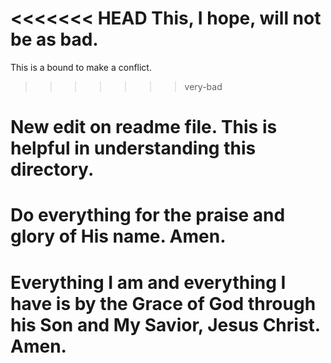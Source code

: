 <<<<<<< HEAD
This, I hope, will not be as bad.
=======
This is a bound to make a conflict.
>>>>>>> very-bad

# New edit on readme file. This is helpful in understanding this directory.

# Do everything for the praise and glory of His name. Amen.

# Everything I am and everything I have is by the Grace of God through his Son and  My Savior, Jesus Christ. Amen.
